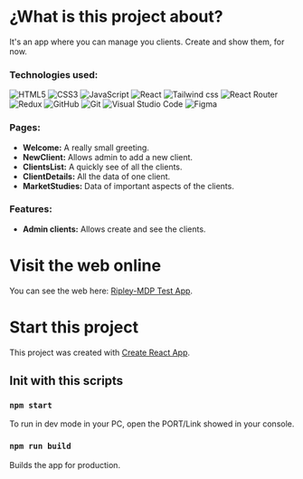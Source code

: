 # ¿What is this project about?

It's an app where you can manage you clients. Create and show them, for now.

### Technologies used:

![HTML5](https://img.shields.io/badge/html5-%23E34F26.svg?style=for-the-badge&logo=html5&logoColor=white)
![CSS3](https://img.shields.io/badge/css3-%231572B6.svg?style=for-the-badge&logo=css3&logoColor=white)
![JavaScript](https://img.shields.io/badge/javascript-%23323330.svg?style=for-the-badge&logo=javascript&logoColor=%23F7DF1E)
![React](https://img.shields.io/badge/react-%2320232a.svg?style=for-the-badge&logo=react&logoColor=%2361DAFB)
![Tailwind css](https://img.shields.io/badge/Tailwind_CSS-38B2AC?style=for-the-badge&logo=tailwind-css&logoColor=white)
![React Router](https://img.shields.io/badge/React_Router-CA4245?style=for-the-badge&logo=react-router&logoColor=white)
![Redux](https://img.shields.io/badge/Redux-593D88?style=for-the-badge&logo=redux&logoColor=white)
![GitHub](https://img.shields.io/badge/github-%23121011.svg?style=for-the-badge&logo=github&logoColor=white)
![Git](https://img.shields.io/badge/git-%23F05033.svg?style=for-the-badge&logo=git&logoColor=white)
![Visual Studio Code](https://img.shields.io/badge/Visual%20Studio%20Code-0078d7.svg?style=for-the-badge&logo=visual-studio-code&logoColor=white)
![Figma](https://img.shields.io/badge/figma-%23F24E1E.svg?style=for-the-badge&logo=figma&logoColor=white)

### Pages:

- **Welcome:** A really small greeting.
- **NewClient:** Allows admin to add a new client.
- **ClientsList:** A quickly see of all the clients.
- **ClientDetails:** All the data of one client.
- **MarketStudies:** Data of important aspects of the clients.

### Features:

- **Admin clients:** Allows create and see the clients.

# Visit the web online

You can see the web here: [Ripley-MDP Test App]().

# Start this project

This project was created with [Create React App](https://github.com/facebook/create-react-app).

## Init with this scripts

### `npm start`

To run in dev mode in your PC, open the PORT/Link showed in your console.

### `npm run build`

Builds the app for production.
